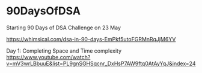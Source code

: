 # 90DaysOfDSA
Starting 90 Days of DSA Challenge on 23 May

https://whimsical.com/dsa-in-90-days-EmPkf5utoFGRMnRqJjM6YV


Day 1: 
Completing Space and Time complexity 
https://www.youtube.com/watch?v=mV3wrLBbuuE&list=PL9gnSGHSqcnr_DxHsP7AW9ftq0AtAyYqJ&index=24


